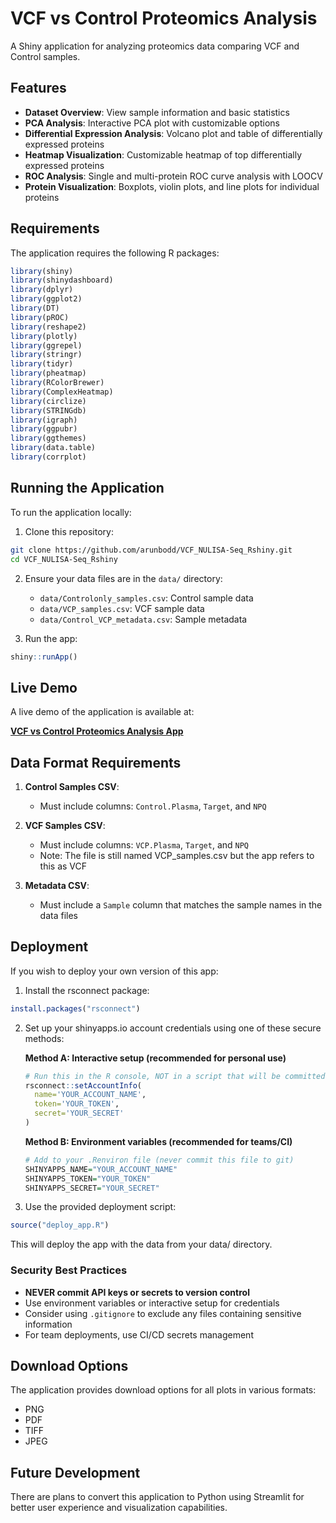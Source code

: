 # VCF vs Control Proteomics Analysis

A Shiny application for analyzing proteomics data comparing VCF and Control samples.

## Features

- **Dataset Overview**: View sample information and basic statistics
- **PCA Analysis**: Interactive PCA plot with customizable options
- **Differential Expression Analysis**: Volcano plot and table of differentially expressed proteins
- **Heatmap Visualization**: Customizable heatmap of top differentially expressed proteins
- **ROC Analysis**: Single and multi-protein ROC curve analysis with LOOCV
- **Protein Visualization**: Boxplots, violin plots, and line plots for individual proteins

## Requirements

The application requires the following R packages:

```r
library(shiny)
library(shinydashboard)
library(dplyr)
library(ggplot2)
library(DT)
library(pROC)
library(reshape2)
library(plotly)
library(ggrepel)
library(stringr)
library(tidyr)
library(pheatmap)
library(RColorBrewer)
library(ComplexHeatmap)
library(circlize)
library(STRINGdb)
library(igraph)
library(ggpubr)
library(ggthemes)
library(data.table)
library(corrplot)
```

## Running the Application

To run the application locally:

1. Clone this repository:
```bash
git clone https://github.com/arunbodd/VCF_NULISA-Seq_Rshiny.git
cd VCF_NULISA-Seq_Rshiny
```

2. Ensure your data files are in the `data/` directory:
   - `data/Controlonly_samples.csv`: Control sample data
   - `data/VCP_samples.csv`: VCF sample data
   - `data/Control_VCP_metadata.csv`: Sample metadata

3. Run the app:
```r
shiny::runApp()
```

## Live Demo

A live demo of the application is available at:

**[VCF vs Control Proteomics Analysis App](https://arunbodd.shinyapps.io/VCF-Proteomics-Analysis/)**

## Data Format Requirements

1. **Control Samples CSV**:
   - Must include columns: `Control.Plasma`, `Target`, and `NPQ`

2. **VCF Samples CSV**:
   - Must include columns: `VCP.Plasma`, `Target`, and `NPQ`
   - Note: The file is still named VCP_samples.csv but the app refers to this as VCF

3. **Metadata CSV**:
   - Must include a `Sample` column that matches the sample names in the data files

## Deployment

If you wish to deploy your own version of this app:

1. Install the rsconnect package:
```r
install.packages("rsconnect")
```

2. Set up your shinyapps.io account credentials using one of these secure methods:

   **Method A: Interactive setup (recommended for personal use)**
   ```r
   # Run this in the R console, NOT in a script that will be committed to version control
   rsconnect::setAccountInfo(
     name='YOUR_ACCOUNT_NAME',
     token='YOUR_TOKEN',
     secret='YOUR_SECRET'
   )
   ```

   **Method B: Environment variables (recommended for teams/CI)**
   ```r
   # Add to your .Renviron file (never commit this file to git)
   SHINYAPPS_NAME="YOUR_ACCOUNT_NAME"
   SHINYAPPS_TOKEN="YOUR_TOKEN"
   SHINYAPPS_SECRET="YOUR_SECRET"
   ```

3. Use the provided deployment script:
```r
source("deploy_app.R")
```

This will deploy the app with the data from your data/ directory.

### Security Best Practices

- **NEVER commit API keys or secrets to version control**
- Use environment variables or interactive setup for credentials
- Consider using `.gitignore` to exclude any files containing sensitive information
- For team deployments, use CI/CD secrets management

## Download Options

The application provides download options for all plots in various formats:
- PNG
- PDF
- TIFF
- JPEG

## Future Development

There are plans to convert this application to Python using Streamlit for better user experience and visualization capabilities.
